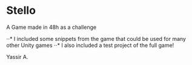 # Stello

A Game made in 48h as a challenge

⋅⋅* I included some snippets from the game that could be used for many other Unity games
⋅⋅* I also included a test project of the full game!

Yassir A.
